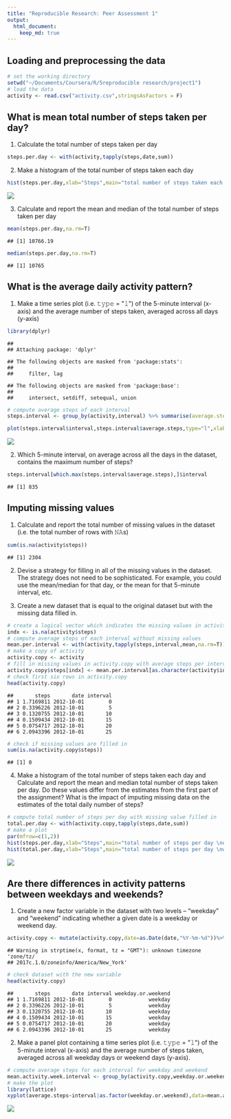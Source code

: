 ```yaml
---
title: "Reproducible Research: Peer Assessment 1"
output: 
  html_document:
    keep_md: true
---
```



## Loading and preprocessing the data


```r
# set the working directory
setwd("~/Documents/Coursera/R/5reproducible research/project1")
# load the data
activity <- read.csv("activity.csv",stringsAsFactors = F)
```

## What is mean total number of steps taken per day?

1. Calculate the total number of steps taken per day

```r
steps.per.day <- with(activity,tapply(steps,date,sum))
```

2. Make a histogram of the total number of steps taken each day

```r
hist(steps.per.day,xlab="Steps",main="total number of steps taken each day")
```

![](PA1_template_files/figure-html/unnamed-chunk-3-1.png)<!-- -->

3. Calculate and report the mean and median of the total number of steps taken per day

```r
mean(steps.per.day,na.rm=T)
```

```
## [1] 10766.19
```

```r
median(steps.per.day,na.rm=T)
```

```
## [1] 10765
```


## What is the average daily activity pattern?

1. Make a time series plot (i.e. 𝚝𝚢𝚙𝚎 = "𝚕") of the 5-minute interval (x-axis) and the average number of steps taken, averaged across all days (y-axis)

```r
library(dplyr)
```

```
## 
## Attaching package: 'dplyr'
```

```
## The following objects are masked from 'package:stats':
## 
##     filter, lag
```

```
## The following objects are masked from 'package:base':
## 
##     intersect, setdiff, setequal, union
```

```r
# compute average steps of each interval
steps.interval <- group_by(activity,interval) %>% summarise(average.steps=mean(steps,na.rm=T))

plot(steps.interval$interval,steps.interval$average.steps,type="l",xlab="interval",ylab="average steps",main="average daily activity pattern")
```

![](PA1_template_files/figure-html/unnamed-chunk-5-1.png)<!-- -->

2. Which 5-minute interval, on average across all the days in the dataset, contains the maximum number of steps?

```r
steps.interval[which.max(steps.interval$average.steps),]$interval
```

```
## [1] 835
```

## Imputing missing values

1. Calculate and report the total number of missing values in the dataset (i.e. the total number of rows with 𝙽𝙰s)


```r
sum(is.na(activity$steps))
```

```
## [1] 2304
```

2. Devise a strategy for filling in all of the missing values in the dataset. The strategy does not need to be sophisticated. For example, you could use the mean/median for that day, or the mean for that 5-minute interval, etc.

3. Create a new dataset that is equal to the original dataset but with the missing data filled in.


```r
# create a logical vector which indicates the missing values in activity
indx <- is.na(activity$steps)
# compute average steps of each interval without missing values
mean.per.interval <- with(activity,tapply(steps,interval,mean,na.rm=T))
# make a copy of activity
activity.copy <- activity
# fill in missing values in activity.copy with average steps per interval without missing values
activity.copy$steps[indx] <- mean.per.interval[as.character(activity$interval[indx])]
# check first six rows in activity.copy
head(activity.copy)
```

```
##       steps       date interval
## 1 1.7169811 2012-10-01        0
## 2 0.3396226 2012-10-01        5
## 3 0.1320755 2012-10-01       10
## 4 0.1509434 2012-10-01       15
## 5 0.0754717 2012-10-01       20
## 6 2.0943396 2012-10-01       25
```

```r
# check if missing values are filled in
sum(is.na(activity.copy$steps))
```

```
## [1] 0
```

4. Make a histogram of the total number of steps taken each day and Calculate and report the mean and median total number of steps taken per day. Do these values differ from the estimates from the first part of the assignment? What is the impact of imputing missing data on the estimates of the total daily number of steps?


```r
# compute total number of steps per day with missing value filled in
total.per.day <- with(activity.copy,tapply(steps,date,sum))
# make a plot 
par(mfrow=c(1,2))
hist(steps.per.day,xlab="Steps",main="total number of steps per day \norigin",cex.main=0.8)
hist(total.per.day,xlab="Steps",main="total number of steps per day \nwith missing values filled in",cex.main=0.8)
```

![](PA1_template_files/figure-html/unnamed-chunk-9-1.png)<!-- -->

## Are there differences in activity patterns between weekdays and weekends?

1. Create a new factor variable in the dataset with two levels – “weekday” and “weekend” indicating whether a given date is a weekday or weekend day.


```r
activity.copy <- mutate(activity.copy,date=as.Date(date,"%Y-%m-%d"))%>%mutate(weekday.or.weekend=ifelse(weekdays(date)=="Saturday"|weekdays(date)=="Sunday","weekend","weekday"))
```

```
## Warning in strptime(x, format, tz = "GMT"): unknown timezone 'zone/tz/
## 2017c.1.0/zoneinfo/America/New_York'
```

```r
# check dataset with the new variable
head(activity.copy)
```

```
##       steps       date interval weekday.or.weekend
## 1 1.7169811 2012-10-01        0            weekday
## 2 0.3396226 2012-10-01        5            weekday
## 3 0.1320755 2012-10-01       10            weekday
## 4 0.1509434 2012-10-01       15            weekday
## 5 0.0754717 2012-10-01       20            weekday
## 6 2.0943396 2012-10-01       25            weekday
```

2. Make a panel plot containing a time series plot (i.e. 𝚝𝚢𝚙𝚎 = "𝚕") of the 5-minute interval (x-axis) and the average number of steps taken, averaged across all weekday days or weekend days (y-axis). 


```r
# compute average steps for each interval for weekday and weekend
mean.activity.week.interval <- group_by(activity.copy,weekday.or.weekend,interval)%>%summarise(average.steps=mean(steps))
# make the plot
library(lattice)
xyplot(average.steps~interval|as.factor(weekday.or.weekend),data=mean.activity.week.interval,layout=c(1,2),type="l",ylab="number of steps")
```

![](PA1_template_files/figure-html/unnamed-chunk-11-1.png)<!-- -->
